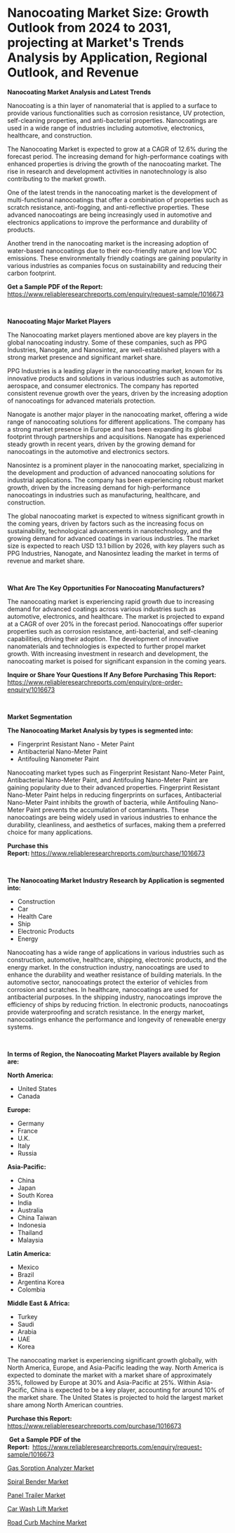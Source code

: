 <p><h1>Nanocoating Market Size: Growth Outlook from 2024 to 2031, projecting at Market's Trends Analysis by Application, Regional Outlook, and Revenue</h1></p><p><strong>Nanocoating Market Analysis and Latest Trends</strong></p>
<p><p>Nanocoating is a thin layer of nanomaterial that is applied to a surface to provide various functionalities such as corrosion resistance, UV protection, self-cleaning properties, and anti-bacterial properties. Nanocoatings are used in a wide range of industries including automotive, electronics, healthcare, and construction.</p><p>The Nanocoating Market is expected to grow at a CAGR of 12.6% during the forecast period. The increasing demand for high-performance coatings with enhanced properties is driving the growth of the nanocoating market. The rise in research and development activities in nanotechnology is also contributing to the market growth.</p><p>One of the latest trends in the nanocoating market is the development of multi-functional nanocoatings that offer a combination of properties such as scratch resistance, anti-fogging, and anti-reflective properties. These advanced nanocoatings are being increasingly used in automotive and electronics applications to improve the performance and durability of products.</p><p>Another trend in the nanocoating market is the increasing adoption of water-based nanocoatings due to their eco-friendly nature and low VOC emissions. These environmentally friendly coatings are gaining popularity in various industries as companies focus on sustainability and reducing their carbon footprint.</p></p>
<p><strong>Get a Sample PDF of the Report:&nbsp;</strong> <a href="https://www.reliableresearchreports.com/enquiry/request-sample/1016673">https://www.reliableresearchreports.com/enquiry/request-sample/1016673</a></p>
<p>&nbsp;</p>
<p><strong>Nanocoating Major Market Players</strong></p>
<p><p>The Nanocoating market players mentioned above are key players in the global nanocoating industry. Some of these companies, such as PPG Industries, Nanogate, and Nanosintez, are well-established players with a strong market presence and significant market share.</p><p>PPG Industries is a leading player in the nanocoating market, known for its innovative products and solutions in various industries such as automotive, aerospace, and consumer electronics. The company has reported consistent revenue growth over the years, driven by the increasing adoption of nanocoatings for advanced materials protection.</p><p>Nanogate is another major player in the nanocoating market, offering a wide range of nanocoating solutions for different applications. The company has a strong market presence in Europe and has been expanding its global footprint through partnerships and acquisitions. Nanogate has experienced steady growth in recent years, driven by the growing demand for nanocoatings in the automotive and electronics sectors.</p><p>Nanosintez is a prominent player in the nanocoating market, specializing in the development and production of advanced nanocoating solutions for industrial applications. The company has been experiencing robust market growth, driven by the increasing demand for high-performance nanocoatings in industries such as manufacturing, healthcare, and construction.</p><p>The global nanocoating market is expected to witness significant growth in the coming years, driven by factors such as the increasing focus on sustainability, technological advancements in nanotechnology, and the growing demand for advanced coatings in various industries. The market size is expected to reach USD 13.1 billion by 2026, with key players such as PPG Industries, Nanogate, and Nanosintez leading the market in terms of revenue and market share.</p></p>
<p>&nbsp;</p>
<p><strong>What Are The Key Opportunities For Nanocoating Manufacturers?</strong></p>
<p><p>The nanocoating market is experiencing rapid growth due to increasing demand for advanced coatings across various industries such as automotive, electronics, and healthcare. The market is projected to expand at a CAGR of over 20% in the forecast period. Nanocoatings offer superior properties such as corrosion resistance, anti-bacterial, and self-cleaning capabilities, driving their adoption. The development of innovative nanomaterials and technologies is expected to further propel market growth. With increasing investment in research and development, the nanocoating market is poised for significant expansion in the coming years.</p></p>
<p><strong>Inquire or Share Your Questions If Any Before Purchasing This Report:</strong> <a href="https://www.reliableresearchreports.com/enquiry/pre-order-enquiry/1016673">https://www.reliableresearchreports.com/enquiry/pre-order-enquiry/1016673</a></p>
<p>&nbsp;</p>
<p><strong>Market Segmentation</strong></p>
<p><strong>The Nanocoating Market Analysis by types is segmented into:</strong></p>
<p><ul><li>Fingerprint Resistant Nano - Meter Paint</li><li>Antibacterial Nano-Meter Paint</li><li>Antifouling Nanometer Paint</li></ul></p>
<p><p>Nanocoating market types such as Fingerprint Resistant Nano-Meter Paint, Antibacterial Nano-Meter Paint, and Antifouling Nano-Meter Paint are gaining popularity due to their advanced properties. Fingerprint Resistant Nano-Meter Paint helps in reducing fingerprints on surfaces, Antibacterial Nano-Meter Paint inhibits the growth of bacteria, while Antifouling Nano-Meter Paint prevents the accumulation of contaminants. These nanocoatings are being widely used in various industries to enhance the durability, cleanliness, and aesthetics of surfaces, making them a preferred choice for many applications.</p></p>
<p><strong>Purchase this Report:&nbsp;</strong><a href="https://www.reliableresearchreports.com/purchase/1016673">https://www.reliableresearchreports.com/purchase/1016673</a></p>
<p>&nbsp;</p>
<p><strong>The Nanocoating Market Industry Research by Application is segmented into:</strong></p>
<p><ul><li>Construction</li><li>Car</li><li>Health Care</li><li>Ship</li><li>Electronic Products</li><li>Energy</li></ul></p>
<p><p>Nanocoating has a wide range of applications in various industries such as construction, automotive, healthcare, shipping, electronic products, and the energy market. In the construction industry, nanocoatings are used to enhance the durability and weather resistance of building materials. In the automotive sector, nanocoatings protect the exterior of vehicles from corrosion and scratches. In healthcare, nanocoatings are used for antibacterial purposes. In the shipping industry, nanocoatings improve the efficiency of ships by reducing friction. In electronic products, nanocoatings provide waterproofing and scratch resistance. In the energy market, nanocoatings enhance the performance and longevity of renewable energy systems.</p></p>
<p>&nbsp;</p>
<p><strong>In terms of Region, the Nanocoating Market Players available by Region are:</strong></p>
<p>
    <p> <strong> North America: </strong>
        <ul>
            <li>United States</li>
            <li>Canada</li>
        </ul>
        </p> 
    <p> <strong> Europe: </strong>
        <ul>
            <li>Germany</li>
            <li>France</li>
            <li>U.K.</li>
            <li>Italy</li>
            <li>Russia</li>
        </ul>
        </p> 
    <p> <strong> Asia-Pacific: </strong>
        <ul>
            <li>China</li>
            <li>Japan</li>
            <li>South Korea</li>
            <li>India</li>
            <li>Australia</li>
            <li>China Taiwan</li>
            <li>Indonesia</li>
            <li>Thailand</li>
            <li>Malaysia</li>
        </ul>
        </p> 
    <p> <strong> Latin America: </strong>
        <ul>
            <li>Mexico</li>
            <li>Brazil</li>
            <li>Argentina Korea</li>
            <li>Colombia</li>
        </ul>
        </p> 
    <p> <strong> Middle East & Africa: </strong>
        <ul>
            <li>Turkey</li>
            <li>Saudi</li>
            <li>Arabia</li>
            <li>UAE</li>
            <li>Korea</li>
        </ul>
    </p>
    </p>
<p><p>The nanocoating market is experiencing significant growth globally, with North America, Europe, and Asia-Pacific leading the way. North America is expected to dominate the market with a market share of approximately 35%, followed by Europe at 30% and Asia-Pacific at 25%. Within Asia-Pacific, China is expected to be a key player, accounting for around 10% of the market share. The United States is projected to hold the largest market share among North American countries.</p></p>
<p><strong>Purchase this Report: </strong><a href="https://www.reliableresearchreports.com/purchase/1016673">https://www.reliableresearchreports.com/purchase/1016673</a></p>
<p>&nbsp;<strong>Get a Sample PDF of the Report:&nbsp;&nbsp;</strong><a href="https://www.reliableresearchreports.com/enquiry/request-sample/1016673">https://www.reliableresearchreports.com/enquiry/request-sample/1016673</a></p>
<p><strong></strong></p>
<p><p><a href="https://medium.com/@sophiegrant777/gas-sorption-analyzer-nbsp-market-focuses-on-market-share-size-and-projected-forecast-till-2031-e35a09b0e2af">Gas Sorption Analyzer Market</a></p><p><a href="https://medium.com/@lawrenceburns7577/spiral-bender-market-trends-and-market-analysis-forecasted-for-period-2024-2031-718dd676de7b">Spiral Bender Market</a></p><p><a href="https://medium.com/@lawrenceburns7577/panel-trailer-market-exploring-market-share-market-trends-and-future-growth-050a87287d5a">Panel Trailer Market</a></p><p><a href="https://medium.com/@lawrenceburns7577/car-wash-lift-market-outlook-industry-overview-and-forecast-2024-to-2031-cd8ad3bb4e9e">Car Wash Lift Market</a></p><p><a href="https://medium.com/@lawrenceburns7577/road-curb-machine-market-insights-into-market-cagr-market-trends-and-growth-strategies-30b02d97796d">Road Curb Machine Market</a></p></p>